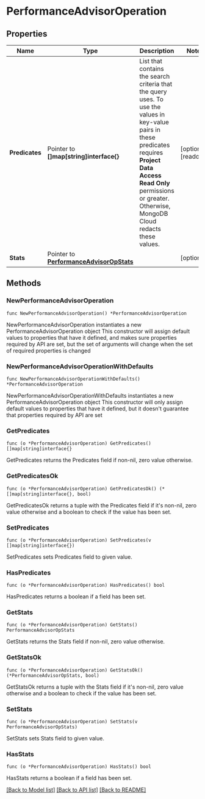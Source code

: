 # PerformanceAdvisorOperation

## Properties

Name | Type | Description | Notes
------------ | ------------- | ------------- | -------------
**Predicates** | Pointer to **[]map[string]interface{}** | List that contains the search criteria that the query uses. To use the values in key-value pairs in these predicates requires **Project Data Access Read Only** permissions or greater. Otherwise, MongoDB Cloud redacts these values. | [optional] [readonly] 
**Stats** | Pointer to [**PerformanceAdvisorOpStats**](PerformanceAdvisorOpStats.md) |  | [optional] 

## Methods

### NewPerformanceAdvisorOperation

`func NewPerformanceAdvisorOperation() *PerformanceAdvisorOperation`

NewPerformanceAdvisorOperation instantiates a new PerformanceAdvisorOperation object
This constructor will assign default values to properties that have it defined,
and makes sure properties required by API are set, but the set of arguments
will change when the set of required properties is changed

### NewPerformanceAdvisorOperationWithDefaults

`func NewPerformanceAdvisorOperationWithDefaults() *PerformanceAdvisorOperation`

NewPerformanceAdvisorOperationWithDefaults instantiates a new PerformanceAdvisorOperation object
This constructor will only assign default values to properties that have it defined,
but it doesn't guarantee that properties required by API are set

### GetPredicates

`func (o *PerformanceAdvisorOperation) GetPredicates() []map[string]interface{}`

GetPredicates returns the Predicates field if non-nil, zero value otherwise.

### GetPredicatesOk

`func (o *PerformanceAdvisorOperation) GetPredicatesOk() (*[]map[string]interface{}, bool)`

GetPredicatesOk returns a tuple with the Predicates field if it's non-nil, zero value otherwise
and a boolean to check if the value has been set.

### SetPredicates

`func (o *PerformanceAdvisorOperation) SetPredicates(v []map[string]interface{})`

SetPredicates sets Predicates field to given value.

### HasPredicates

`func (o *PerformanceAdvisorOperation) HasPredicates() bool`

HasPredicates returns a boolean if a field has been set.
### GetStats

`func (o *PerformanceAdvisorOperation) GetStats() PerformanceAdvisorOpStats`

GetStats returns the Stats field if non-nil, zero value otherwise.

### GetStatsOk

`func (o *PerformanceAdvisorOperation) GetStatsOk() (*PerformanceAdvisorOpStats, bool)`

GetStatsOk returns a tuple with the Stats field if it's non-nil, zero value otherwise
and a boolean to check if the value has been set.

### SetStats

`func (o *PerformanceAdvisorOperation) SetStats(v PerformanceAdvisorOpStats)`

SetStats sets Stats field to given value.

### HasStats

`func (o *PerformanceAdvisorOperation) HasStats() bool`

HasStats returns a boolean if a field has been set.

[[Back to Model list]](../README.md#documentation-for-models) [[Back to API list]](../README.md#documentation-for-api-endpoints) [[Back to README]](../README.md)



